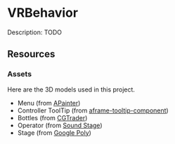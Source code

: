 # VRBehavior
Description: TODO

## Resources
### Assets
  Here are the 3D models used in this project.
  * Menu (from [APainter](https://github.com/aframevr/a-painter))
  * Controller ToolTip (from [aframe-tooltip-component](https://github.com/fernandojsg/aframe-tooltip-component))
  * Bottles (from [CGTrader](https://www.cgtrader.com/free-3d-models/science/medical/potions-pack-f1518b7f1c8b5fe0960c68480e3b4444))
  * Operator (from [Sound Stage](https://github.com/googlearchive/soundstagevr))
  * Stage (from [Google Poly](https://poly.google.com/view/a4vsp6G0NnA))
